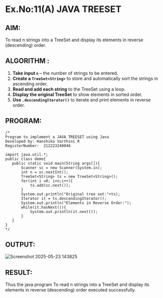 # Ex.No:11(A)         JAVA TREESET
## AIM:
To read n strings into a TreeSet and display its elements in reverse (descending) order.


## ALGORITHM :

1. **Take input `n`** – the number of strings to be entered.
2. **Create a `TreeSet<String>`** to store and automatically sort the strings in ascending order.
3. **Read and add each string** to the TreeSet using a loop.
4. **Display the original TreeSet** to show elements in sorted order.
5. **Use `.descendingIterator()`** to iterate and print elements in reverse order.

## PROGRAM:
 ```
/*
Program to implement a JAVA TREESET using Java
Developed by: Hanshika Varthini R
RegisterNumber:  212223240046

import java.util.*;
public class demo{
    public static void main(String args[]){
        Scanner sc = new Scanner(System.in);
        int n = sc.nextInt();
        TreeSet<String> ts = new TreeSet<String>();
        for(int i =0; i<n;i++){
            ts.add(sc.next());
        }
        System.out.println("Original tree set:"+ts);
        Iterator it = ts.descendingIterator();
        System.out.println("Elements in Reverse Order:");
        while(it.hasNext()){
            System.out.println(it.next());
        }
    }
}
*/
```


## OUTPUT:

![Screenshot 2025-05-23 143825](https://github.com/user-attachments/assets/46c6ae38-ae80-43b7-bb36-1646971be315)


## RESULT:
Thus the java program To read n strings into a TreeSet and display its elements in reverse (descending) order executed successfully.

